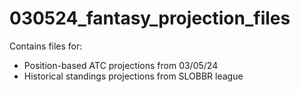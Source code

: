 # 030524_fantasy_projection_files

Contains files for:
- Position-based ATC projections from 03/05/24
- Historical standings projections from SLOBBR league
